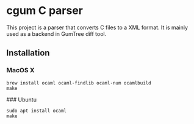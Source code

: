 # cgum C parser

This project is a parser that converts C files to a XML format. It is mainly used as a backend in GumTree diff tool.

## Installation

### MacOS X

```
brew install ocaml ocaml-findlib ocaml-num ocamlbuild
make
```

### Ubuntu

```
sudo apt install ocaml
make
```
